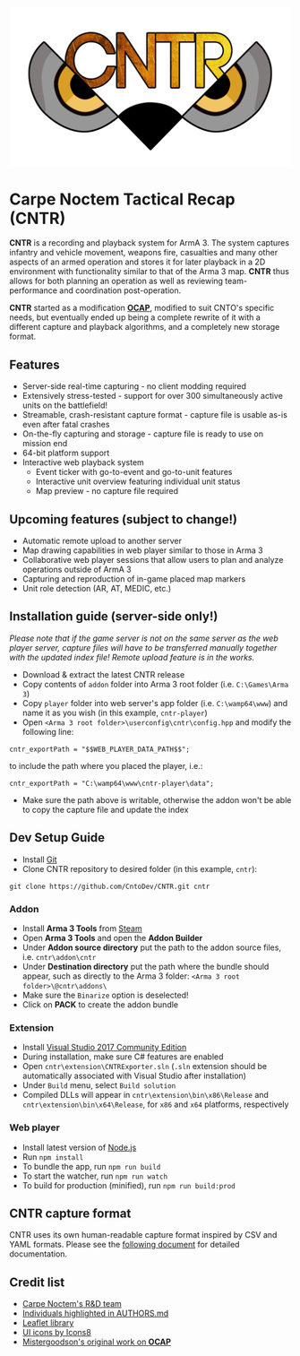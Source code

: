 [OCAP_Repo]: https://github.com/mistergoodson/OCAP
[Leaflet]: http://leafletjs.com/
[CarpeNoctem]: http://www.carpenoctem.co/
[Icons8]: https://icons8.com/
[AUTHORS]: https://github.com/CntoDev/CNTR/blob/master/AUTHORS
[LOGO]: https://github.com/CntoDev/CNTR/raw/develop/web/images/cntr-logo.png
[CNTR_Capture]: https://github.com/CntoDev/CNTR/blob/master/docs/cntr-format.md

![CNTR][LOGO]
# Carpe Noctem Tactical Recap (CNTR)

**CNTR** is a recording and playback system for ArmA 3. The system captures infantry and vehicle movement, weapons fire, 
casualties and many other aspects of an armed operation and stores it for later playback in a 2D environment with 
functionality similar to that of the Arma 3 map. **CNTR** thus allows for both planning an operation as well as 
reviewing team-performance and coordination post-operation.

**CNTR** started as a modification [**OCAP**][OCAP_Repo], modified to suit CNTO's specific needs, but eventually ended 
up being a complete rewrite of it with a different capture and playback algorithms, and a completely new storage format.

## Features
* Server-side real-time capturing - no client modding required
* Extensively stress-tested - support for over 300 simultaneously active units on the battlefield!
* Streamable, crash-resistant capture format - capture file is usable as-is even after fatal crashes
* On-the-fly capturing and storage - capture file is ready to use on mission end
* 64-bit platform support
* Interactive web playback system
  * Event ticker with go-to-event and go-to-unit features
  * Interactive unit overview featuring individual unit status
  * Map preview - no capture file required

## Upcoming features (subject to change!)
* Automatic remote upload to another server
* Map drawing capabilities in web player similar to those in Arma 3
* Collaborative web player sessions that allow users to plan and analyze operations outside of ArmA 3
* Capturing and reproduction of in-game placed map markers
* Unit role detection (AR, AT, MEDIC, etc.)

## Installation guide (server-side only!)
*Please note that if the game server is not on the same server as the web player server, capture files will have to be 
transferred manually together with the updated index file! Remote upload feature is in the works.*
* Download & extract the latest CNTR release
* Copy contents of `addon` folder into Arma 3 root folder (i.e. `C:\Games\Arma 3`)
* Copy `player` folder into web server's app folder (i.e. `C:\wamp64\www`) and name it as you wish (in this example, `cntr-player`)
* Open `<Arma 3 root folder>\userconfig\cntr\config.hpp` and modify the following line:
```
cntr_exportPath = "$$WEB_PLAYER_DATA_PATH$$";
```
to include the path where you placed the player, i.e.:
```
cntr_exportPath = "C:\wamp64\www\cntr-player\data";
```
* Make sure the path above is writable, otherwise the addon won't be able to copy the capture file and update the index

## Dev Setup Guide

* Install [Git](https://git-scm.com/)
* Clone CNTR repository to desired folder (in this example, `cntr`): 
```
git clone https://github.com/CntoDev/CNTR.git cntr
```

### Addon
* Install **Arma 3 Tools** from [Steam](http://store.steampowered.com/app/233800/Arma_3_Tools/)
* Open **Arma 3 Tools** and open the **Addon Builder**
* Under **Addon source directory** put the path to the addon source files, i.e. `cntr\addon\cntr`
* Under **Destination directory** put the path where the bundle should appear, such as directly to the Arma 3 folder: 
`<Arma 3 root folder>\@cntr\addons\`
* Make sure the `Binarize` option is deselected!
* Click on **PACK** to create the addon bundle

### Extension
* Install [Visual Studio 2017 Community Edition](https://www.visualstudio.com/vs/)
* During installation, make sure C# features are enabled
* Open `cntr\extension\CNTRExporter.sln` (`.sln` extension should be automatically associated with Visual Studio after 
installation)
* Under `Build` menu, select `Build solution`
* Compiled DLLs will appear in `cntr\extension\bin\x86\Release` and `cntr\extension\bin\x64\Release`, for `x86` and 
`x64` platforms, respectively

### Web player
* Install latest version of [Node.js](https://nodejs.org/en/)
* Run `npm install`
* To bundle the app, run `npm run build`
* To start the watcher, run `npm run watch`
* To build for production (minified), run `npm run build:prod`

## CNTR capture format
CNTR uses its own human-readable capture format inspired by CSV and YAML formats. Please see the 
[following document][CNTR_Capture] for detailed documentation.

## Credit list
* [Carpe Noctem's R&D team][CarpeNoctem]
* [Individuals highlighted in AUTHORS.md][AUTHORS]
* [Leaflet library][Leaflet]
* [UI icons by Icons8][Icons8]
* [Mistergoodson's original work on **OCAP**][OCAP_Repo]
